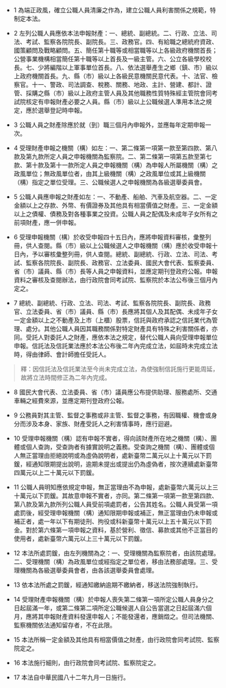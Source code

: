 * 1 為端正政風，確立公職人員清廉之作為，建立公職人員利害關係之規範，特制定本法。

* 2 左列公職人員應依本法申報財產：一、總統、副總統。二、行政、立法、司法、考試、監察各院院長、副院長。三、政務官。四、有給職之總統府資政、國策顧問及戰略顧問。五、簡任第十職等或相當職等以上各級政府機關首長；公營事業機構相當簡任第十職等以上首長及一級主管。六、公立各級學校校長。七、少將編階以上軍事單位首長。八、依法選舉產生之鄉（鎮、市）級以上政府機關首長。九、縣（市）級以上各級民意機關民意代表。十、法官、檢察官。十一、警政、司法調查、稅務、關務、地政、主計、營建、都計、證管、採購之縣（市）級以上政府主管人員及其他職務性質特殊經主管院會同考試院核定有申報財產必要之人員。縣（市）級以上公職候選人準用本法之規定，應於選舉登記時申報。

* 3 公職人員之財產除應於就（到）職三個月內申報外，並應每年定期申報一次。

* 4 受理財產申報之機關（構）如左：一、第二條第一項第一款至第四款、第八款及第九款所定人員之申報機關為監察院。二、第二條第一項第五款至第七款、第十款及第十一款所定人員之申報機關（構）為申報人所屬機關（構）之政風單位；無政風單位者，由其上級機關（構）之政風單位或其上級機關（構）指定之單位受理。三、公職候選人之申報機關為各級選舉委員會。

* 5 公職人員應申報之財產如左：一、不動產、船舶、汽車及航空器。二、一定金額以上之存款、外幣、有價證券及其他具有相當價值之財產。三、一定金額以上之債權、債務及對各種事業之投資。公職人員之配偶及未成年子女所有之前項財產，應一併申報。

* 6 受理申報機關（構）於收受申報四十五日內，應將申報資料審核，彙整列冊，供人查閱。縣（市）級以上公職候選人之申報機關（構）應於收受申報十日內，予以審核彙整列冊，供人查閱。總統、副總統、行政、立法、司法、考試、監察各院院長、副院長、政務官、立法委員、國民大會代表、監察委員、省（市）議員、縣（市）長等人員之申報資料，並應定期刊登政府公報。申報資料之審核及查閱辦法，由行政院會同考試院、監察院於本法公布後三個月內定之。

* 7 總統、副總統、行政、立法、司法、考試、監察各院院長、副院長、政務官、立法委員、省（市）議員、縣（市）長應將其個人及其配偶、未成年子女一定金額以上之不動產及上市（上櫃）股票，信託與政府承認之信託業代為管理、處分。其他公職人員因其職務關係對特定財產具有特殊之利害關係者，亦同。受託人對委託人之財產，應依本法之規定，替代公職人員向受理申報單位申報。信託法及信託業法應於本法公布後二年內完成立法，如屆時未完成立法時，得由律師、會計師擔任受託人。

> 釋：因信託法及信託業法至今尚未完成立法，為使強制信託施行更能周延，故將立法時間修正為二年內完成。

* 8 國民大會代表、立法委員、省（市）議員應公布提供助理、服務處所、交通車輛之經費來源，並應定期刊登政府公報。

* 9 公務員對其主管、監督之事務或非主管、監督之事務，有因職權、機會或身分而涉及本身、家族、財產受託人之利害情事時，應行迴避。

* 10 受理申報機關（構）認有申報不實者，得向該財產所在地之機關（構）、團體或個人查詢，受查詢者有據實說明之義務。受查詢之機關（構）、團體或個人無正當理由拒絕說明或為虛偽說明者，處新臺幣二萬元以上十萬元以下罰鍰，經通知限期提出說明，逾期未提出或提出仍為虛偽者，按次連續處新臺幣四萬元以上二十萬元以下罰鍰。

* 11 公職人員明知應依規定申報，無正當理由不為申報，處新臺幣六萬元以上三十萬元以下罰鍰。其故意申報不實者，亦同。第二條第一項第一款至第四款、第八款及第九款所列公職人員受前項處罰者，公告其姓名。公職人員受第一項處罰後，經受理申報機關（構）通知限期申報或補正，無正當理由仍未申報或補正者，處一年以下有期徒刑、拘役或科新臺幣十萬元以上五十萬元以下罰金。對於第六條第一項申報之資料，基於營利、徵信、募款或其他不正當目的使用者，處新臺幣六萬元以上三十萬元以下罰鍰。

* 12 本法所處罰鍰，由左列機關為之：一、受理機關為監察院者，由該院處理。二、受理機關（構）為政風單位或經指定之單位者，移由法務部處理。三、受理機關為各級選舉委員會者，由各該選舉委員會處理。

* 13 依本法所處之罰鍰，經通知繳納逾期不繳納者，移送法院強制執行。

* 14 受理財產申報機關（構）於申報人喪失第二條第一項所定公職人員身分之日起屆滿一年，或第二條第二項所定公職候選人自公告當選之日起屆滿六個月，應將其申報財產資料發還申報人；不能發還者，應銷燬之。但司法機關、監察機關依法通知留存者，不在此限。

* 15 本法所稱一定金額及其他具有相當價值之財產，由行政院會同考試院、監察院定之。

* 16 本法施行細則，由行政院會同考試院、監察院定之。

* 17 本法自中華民國八十二年九月一日施行。

